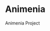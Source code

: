 # Animenia
Animenia Project

[![<alrezasya>](https://circleci.com/gh/alrezasya/Animenia.svg?style=svg)](https://circleci.com/gh/alrezasya/Animenia)
